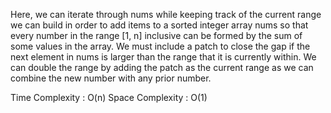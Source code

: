 Here, we can iterate through nums while keeping track of the current range we can build in order to add items to a sorted integer array nums so that every number in the range [1, n] inclusive can be formed by the sum of some values in the array. We must include a patch to close the gap if the next element in nums is larger than the range that it is currently within. We can double the range by adding the patch as the current range as we can combine the new number with any prior number.

Time Complexity : O(n)
Space Complexity : O(1)